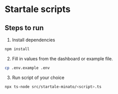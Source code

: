# Startale scripts 

## Steps to run

1. Install dependencies

```sh
npm install
```

2. Fill in values from the dashboard or example file.

```sh
cp .env.example .env
```

3. Run script of your choice

```sh
npx ts-node src/startale-minato/<script>.ts
```
